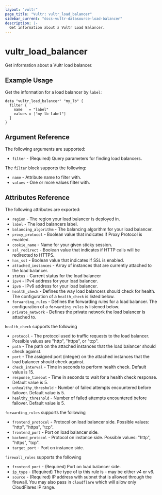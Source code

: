 ```yaml
---
layout: "vultr"
page_title: "Vultr: vultr_load_balancer"
sidebar_current: "docs-vultr-datasource-load-balancer"
description: |-
  Get information about a Vultr Load Balancer.
---
```


# vultr_load_balancer

Get information about a Vultr load balancer.

## Example Usage

Get the information for a load balancer by `label`:

```hcl
data "vultr_load_balancer" "my_lb" {
  filter {
    name   = "label"
    values = ["my-lb-label"]
  }
}
```

## Argument Reference

The following arguments are supported:

* `filter` - (Required) Query parameters for finding load balancers.

The `filter` block supports the following:

* `name` - Attribute name to filter with.
* `values` - One or more values filter with.

## Attributes Reference

The following attributes are exported:

* `region` - The region your load balancer is deployed in.
* `label` - The load balancers label.
* `balancing_algorithm` - The balancing algorithm for your load balancer.
* `proxy_protocol` - Boolean value that indicates if Proxy Protocol is enabled.
* `cookie_name` - Name for your given sticky session.
* `ssl_redirect` - Boolean value that indicates if HTTP calls will be redirected to HTTPS.
* `has_ssl` - Boolean value that indicates if SSL is enabled.
* `attached_instances` - Array of instances that are currently attached to the load balancer.
* `status` - Current status for the load balancer
* `ipv4` - IPv4 address for your load balancer.
* `ipv6` - IPv6 address for your load balancer.
* `health_check` - Defines the way load balancers should check for health. The configuration of a `health_check` is listed below.
* `forwarding_rules` - Defines the forwarding rules for a load balancer. The configuration of a `forwarding_rules` is listened below.
* `private_network` - Defines the private network the load balancer is attached to.

`health_check` supports the following

* `protocol` - The protocol used to traffic requests to the load balancer. Possible values are "http", "https", or "tcp".
* `path` - The path on the attached instances that the load balancer should check against.
* `port` - The assigned port (integer) on the attached instances that the load balancer should check against.
* `check_interval` - Time in seconds to perform health check. Default value is 15.
* `response_timeout` - Time in seconds to wait for a health check response. Default value is 5.
* `unhealthy_threshold` - Number of failed attempts encountered before failover. Default value is 5.
* `healthy_threshold` -  Number of failed attempts encountered before failover. Default value is 5. 

`forwarding_rules` supports the following

* `frontend_protocol` - Protocol on load balancer side. Possible values: "http", "https", "tcp".
* `frontend_port` - Port on load balancer side.
* `backend_protocol` - Protocol on instance side. Possible values: "http", "https", "tcp".
* `target_port` - Port on instance side.

`firewall_rules` supports the following
* `frontend_port` - (Required) Port on load balancer side.
* `ip_type` - (Required) The type of ip this rule is - may be either v4 or v6.
* `source` - (Required) IP address with subnet that is allowed through the firewall. You may also pass in `cloudflare` which will allow only CloudFlares IP range.